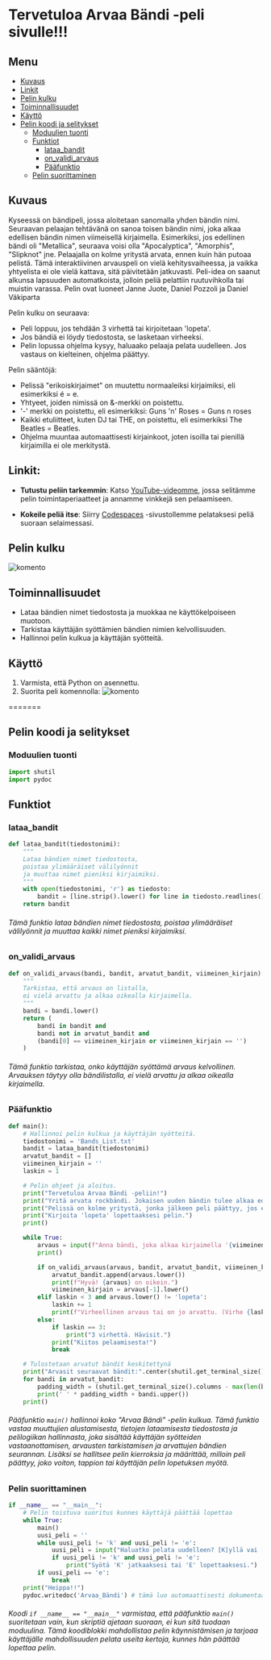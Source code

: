 # Tervetuloa Arvaa Bändi -peli sivulle!!!

## Menu
- [Kuvaus](#kuvaus)
- [Linkit](#linkit)
- [Pelin kulku](#pelin-kulku)
- [Toiminnallisuudet](#toiminnallisuudet)
- [Käyttö](#käyttö)
- [Pelin koodi ja selitykset](#pelin-koodi-ja-selitykset)
  - [Moduulien tuonti](#moduulien-tuonti)
  - [Funktiot](#funktiot)
    - [lataa_bandit](#lataa_bandit)
    - [on_validi_arvaus](#on_validi_arvaus)
    - [Pääfunktio](#pääfunktio)
  - [Pelin suorittaminen](#pelin-suorittaminen)

## Kuvaus
Kyseessä on bändipeli, jossa aloitetaan sanomalla yhden bändin nimi. Seuraavan pelaajan tehtävänä on sanoa toisen bändin nimi, joka alkaa edellisen bändin nimen viimeisellä kirjaimella. Esimerkiksi, jos edellinen bändi oli "Metallica", seuraava voisi olla "Apocalyptica", "Amorphis", "Slipknot" jne. Pelaajalla on kolme yritystä arvata, ennen kuin hän putoaa pelistä. Tämä interaktiivinen arvauspeli on vielä kehitysvaiheessa, ja vaikka yhtyelista ei ole vielä kattava, sitä päivitetään jatkuvasti. Peli-idea on saanut alkunsa lapsuuden automatkoista, jolloin peliä pelattiin ruutuvihkolla tai muistin varassa. Pelin ovat luoneet Janne Juote, Daniel Pozzoli ja Daniel Väkiparta

Pelin kulku on seuraava:
* Peli loppuu, jos tehdään 3 virhettä tai kirjoitetaan 'lopeta'.
* Jos bändiä ei löydy tiedostosta, se lasketaan virheeksi.
* Pelin lopussa ohjelma kysyy, haluaako pelaaja pelata uudelleen. Jos vastaus on kielteinen, ohjelma päättyy.

Pelin sääntöjä:

* Pelissä "erikoiskirjaimet" on muutettu normaaleiksi kirjaimiksi, eli esimerkiksi é = e.
* Yhtyeet, joiden nimissä on &-merkki on poistettu.
* '-' merkki on poistettu, eli esimerkiksi: Guns 'n' Roses = Guns n roses
* Kaikki etuliitteet, kuten DJ tai THE, on poistettu, eli esimerkiksi The Beatles = Beatles.
* Ohjelma muuntaa automaattisesti kirjainkoot, joten isoilla tai pienillä kirjaimilla ei ole merkitystä.



## Linkit:
* **Tutustu peliin tarkemmin**: Katso [YouTube-videomme](https://www.youtube.com/watch?v=7xK8ujMKJD4), jossa selitämme pelin toimintaperiaatteet ja annamme vinkkejä sen pelaamiseen.
  
* **Kokeile peliä itse**: Siirry [Codespaces](https://glowing-journey-69gqxgr49jq7cjr.github.dev/) -sivustollemme pelataksesi peliä suoraan selaimessasi.

## Pelin kulku
<img src="image.png" alt="komento" style="">

## Toiminnallisuudet
- Lataa bändien nimet tiedostosta ja muokkaa ne käyttökelpoiseen muotoon.
- Tarkistaa käyttäjän syöttämien bändien nimien kelvollisuuden.
- Hallinnoi pelin kulkua ja käyttäjän syötteitä.

## Käyttö
1. Varmista, että Python on asennettu.
2. Suorita peli komennolla:
   <img src="Screenshot 2024-05-29 021312.png" alt="komento" style="">
    
=======

## Pelin koodi ja selitykset

### Moduulien tuonti
```python
import shutil
import pydoc 
```
## Funktiot


### lataa_bandit
```python
def lataa_bandit(tiedostonimi):
    """
    Lataa bändien nimet tiedostosta, 
    poistaa ylimääräiset välilyönnit 
    ja muuttaa nimet pieniksi kirjaimiksi.
    """
    with open(tiedostonimi, 'r') as tiedosto:
        bandit = [line.strip().lower() for line in tiedosto.readlines()]
    return bandit
```
###### Tämä funktio lataa bändien nimet tiedostosta, poistaa ylimääräiset välilyönnit ja muuttaa kaikki nimet pieniksi kirjaimiksi.

### on_validi_arvaus
```python
def on_validi_arvaus(bandi, bandit, arvatut_bandit, viimeinen_kirjain):
    """
    Tarkistaa, että arvaus on listalla, 
    ei vielä arvattu ja alkaa oikealla kirjaimella.
    """
    bandi = bandi.lower()
    return (
        bandi in bandit and
        bandi not in arvatut_bandit and
        (bandi[0] == viimeinen_kirjain or viimeinen_kirjain == '')
    )
```
###### Tämä funktio tarkistaa, onko käyttäjän syöttämä arvaus kelvollinen. Arvauksen täytyy olla bändilistalla, ei vielä arvattu ja alkaa oikealla kirjaimella.

### Pääfunktio
```python
def main():
    # Hallinnoi pelin kulkua ja käyttäjän syötteitä.
    tiedostonimi = 'Bands_List.txt'
    bandit = lataa_bandit(tiedostonimi)
    arvatut_bandit = []
    viimeinen_kirjain = ''
    laskin = 1

    # Pelin ohjeet ja aloitus.
    print("Tervetuloa Arvaa Bändi -peliin!")
    print("Yritä arvata rockbändi. Jokaisen uuden bändin tulee alkaa edellisen bändin viimeisellä kirjaimella.")
    print("Pelissä on kolme yritystä, jonka jälkeen peli päättyy, jos et arvaa oikein.")
    print("Kirjoita 'lopeta' lopettaaksesi pelin.")
    print()

    while True:
        arvaus = input(f"Anna bändi, joka alkaa kirjaimella '{viimeinen_kirjain.upper()}' (tai mikä tahansa, jos ensimmäinen arvaus): ").strip()
        print()

        if on_validi_arvaus(arvaus, bandit, arvatut_bandit, viimeinen_kirjain):
            arvatut_bandit.append(arvaus.lower())
            print(f"Hyvä! {arvaus} on oikein.")
            viimeinen_kirjain = arvaus[-1].lower()
        elif laskin < 3 and arvaus.lower() != 'lopeta':
            laskin += 1
            print(f"Virheellinen arvaus tai on jo arvattu. (Virhe {laskin-1}) Yritä uudelleen.")
        else:
            if laskin == 3:
                print("3 virhettä. Hävisit.")
            print("Kiitos pelaamisesta!")
            break

    # Tulostetaan arvatut bändit keskitettynä
    print("Arvasit seuraavat bändit:".center(shutil.get_terminal_size().columns))
    for bandi in arvatut_bandit:
        padding_width = (shutil.get_terminal_size().columns - max(len(bandi) for bandi in arvatut_bandit)) // 2
        print(' ' * padding_width + bandi.upper())
    print()
```
###### Pääfunktio `main()` hallinnoi koko "Arvaa Bändi" -pelin kulkua. Tämä funktio vastaa muuttujien alustamisesta, tietojen lataamisesta tiedostosta ja pelilogiikan hallinnasta, joka sisältää käyttäjän syötteiden vastaanottamisen, arvausten tarkistamisen ja arvattujen bändien seurannan. Lisäksi se hallitsee pelin kierroksia ja määrittää, milloin peli päättyy, joko voiton, tappion tai käyttäjän pelin lopetuksen myötä.

### Pelin suorittaminen
```python
if __name__ == "__main__":
    # Pelin toistuva suoritus kunnes käyttäjä päättää lopettaa
    while True:
        main()
        uusi_peli = ''
        while uusi_peli != 'k' and uusi_peli != 'e':
            uusi_peli = input("Haluatko pelata uudelleen? [K]yllä vai [E]i ").lower().strip()
            if uusi_peli != 'k' and uusi_peli != 'e':
                print("Syötä 'K' jatkaaksesi tai 'E' lopettaaksesi.")
        if uusi_peli == 'e':
            break
    print("Heippa!!")
    pydoc.writedoc('Arvaa_Bändi') # tämä luo automaattisesti dokumentaation pydoc-muodossa.
```
###### Koodi `if __name__ == "__main__"` varmistaa, että pääfunktio `main()` suoritetaan vain, kun skriptiä ajetaan suoraan, ei kun sitä tuodaan moduulina. Tämä koodiblokki mahdollistaa pelin käynnistämisen ja tarjoaa käyttäjälle mahdollisuuden pelata useita kertoja, kunnes hän päättää lopettaa pelin.



